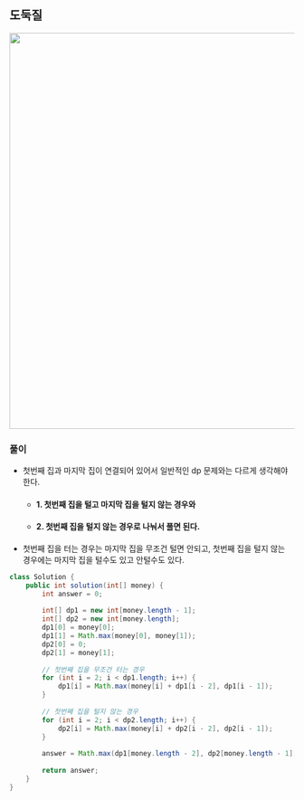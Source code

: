 ## 도둑질

<img src="https://user-images.githubusercontent.com/35963403/166097457-08ee5359-9fd0-4592-9df4-27112dc6f626.PNG" width="700">

### 풀이

- 첫번째 집과 마지막 집이 연결되어 있어서 일반적인 dp 문제와는 다르게 생각해야 한다.
  - #### 1. **첫번째 집을 털고 마지막 집을 털지 않는 경우**와
  - #### 2. **첫번째 집을 털지 않는 경우**로 나눠서 풀면 된다.
- 첫번째 집을 터는 경우는 마지막 집을 무조건 털면 안되고, 첫번째 집을 털지 않는 경우에는 마지막 집을 털수도 있고 안털수도 있다.

```java
class Solution {
    public int solution(int[] money) {
        int answer = 0;
        
        int[] dp1 = new int[money.length - 1];
        int[] dp2 = new int[money.length];
        dp1[0] = money[0];
        dp1[1] = Math.max(money[0], money[1]);
        dp2[0] = 0;
        dp2[1] = money[1];
        
        // 첫번째 집을 무조건 터는 경우
        for (int i = 2; i < dp1.length; i++) {
            dp1[i] = Math.max(money[i] + dp1[i - 2], dp1[i - 1]);
        }
        
        // 첫번째 집을 털지 않는 경우
        for (int i = 2; i < dp2.length; i++) {
            dp2[i] = Math.max(money[i] + dp2[i - 2], dp2[i - 1]);
        }
    
        answer = Math.max(dp1[money.length - 2], dp2[money.length - 1]);
        
        return answer;
    }
}
```
